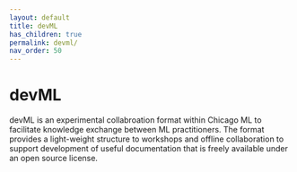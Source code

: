 ```yaml
---
layout: default
title: devML
has_children: true
permalink: devml/
nav_order: 50
---
```


# devML

devML is an experimental collabroation format within Chicago ML to
facilitate knowledge exchange between ML practitioners. The format
provides a light-weight structure to workshops and offline
collaboration to support development of useful documentation that is
freely available under an open source license.
